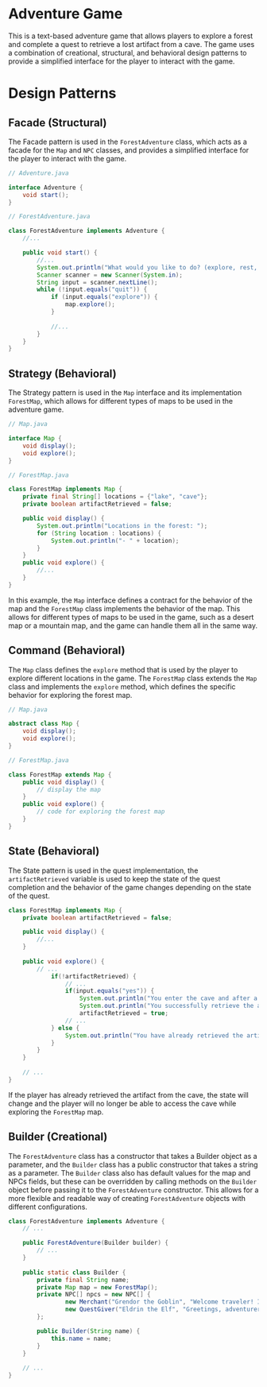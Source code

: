 # Adventure Game

This is a text-based adventure game that allows players to explore a forest and complete a quest to retrieve a lost artifact from a cave. The game uses a combination of creational, structural, and behavioral design patterns to provide a simplified interface for the player to interact with the game.

# Design Patterns
## Facade (Structural)
The Facade pattern is used in the `ForestAdventure` class, which acts as a facade for the `Map` and `NPC` classes, and provides a simplified interface for the player to interact with the game.

```java
// Adventure.java

interface Adventure {
    void start();
}

// ForestAdventure.java

class ForestAdventure implements Adventure {
    //...

    public void start() {
        //...
        System.out.println("What would you like to do? (explore, rest, interact, quit)");
        Scanner scanner = new Scanner(System.in);
        String input = scanner.nextLine();
        while (!input.equals("quit")) {
            if (input.equals("explore")) {
                map.explore();
            }
            
            //...
        }
    }
}

```

## Strategy (Behavioral)
The Strategy pattern is used in the `Map` interface and its implementation `ForestMap`, which allows for different types of maps to be used in the adventure game.

```java
// Map.java

interface Map {
    void display();
    void explore();
}

// ForestMap.java

class ForestMap implements Map {
    private final String[] locations = {"lake", "cave"};
    private boolean artifactRetrieved = false;

    public void display() {
        System.out.println("Locations in the forest: ");
        for (String location : locations) {
            System.out.println("- " + location);
        }
    }
    public void explore() {
        //...
    }
}
```
In this example, the `Map` interface defines a contract for the behavior of the map and the `ForestMap` class implements the behavior of the map. This allows for different types of maps to be used in the game, such as a desert map or a mountain map, and the game can handle them all in the same way.

## Command (Behavioral)
The `Map` class defines the `explore` method that is used by the player to explore different locations in the game. The `ForestMap` class extends the `Map` class and implements the `explore` method, which defines the specific behavior for exploring the forest map.

```java
// Map.java

abstract class Map {
    void display();
    void explore();
}

// ForestMap.java

class ForestMap extends Map {
    public void display() {
        // display the map
    }
    public void explore() {
        // code for exploring the forest map
    }
}


```

## State (Behavioral)
The State pattern is used in the quest implementation, the `artifactRetrieved` variable is used to keep the state of the quest completion and the behavior of the game changes depending on the state of the quest.

```java
class ForestMap implements Map {
    private boolean artifactRetrieved = false;

    public void display() {
        //...
    }
    
    public void explore() {
        // ...
            if(!artifactRetrieved) {
                // ...
                if(input.equals("yes")) {
                    System.out.println("You enter the cave and after a short search, you find the lost artifact.");
                    System.out.println("You successfully retrieve the artifact.");
                    artifactRetrieved = true;
                // ...
            } else {
                System.out.println("You have already retrieved the artifact from this cave.");
            }
        }
    }
    
    // ...
}

```
If the player has already retrieved the artifact from the cave, the state will change and the player will no longer be able to access the cave while exploring the `ForestMap` map.

## Builder (Creational)
The `ForestAdventure` class has a constructor that takes a Builder object as a parameter, and the `Builder` class has a public constructor that takes a string as a parameter. The `Builder` class also has default values for the map and NPCs fields, but these can be overridden by calling methods on the `Builder` object before passing it to the `ForestAdventure` constructor. This allows for a more flexible and readable way of creating `ForestAdventure` objects with different configurations.

```java
class ForestAdventure implements Adventure {
    // ...

    public ForestAdventure(Builder builder) {
        // ...
    }
    
    public static class Builder {
        private final String name;
        private Map map = new ForestMap();
        private NPC[] npcs = new NPC[] {
                new Merchant("Grendor the Goblin", "Welcome traveler! I've got some fine weapons and potions for sale."),
                new QuestGiver("Eldrin the Elf", "Greetings, adventurer. I have a task that I believe you are well suited for.", "Retrieve the lost artifact from the cave.")
        };

        public Builder(String name) {
            this.name = name;
        }
    }
    
    // ...
}
```
